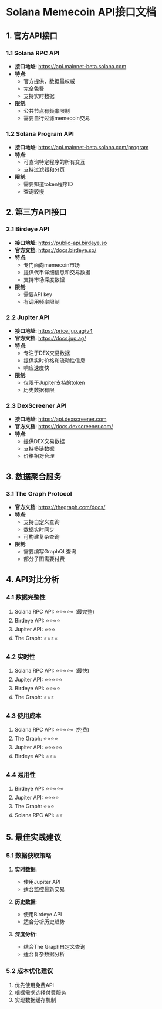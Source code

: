 # Solana Memecoin API接口文档

## 1. 官方API接口

### 1.1 Solana RPC API
- **接口地址**: https://api.mainnet-beta.solana.com
- **特点**:
  - 官方提供，数据最权威
  - 完全免费
  - 支持实时数据
- **限制**:
  - 公共节点有频率限制
  - 需要自行过滤memecoin交易

### 1.2 Solana Program API
- **接口地址**: https://api.mainnet-beta.solana.com/program
- **特点**:
  - 可查询特定程序的所有交互
  - 支持过滤器和分页
- **限制**:
  - 需要知道token程序ID
  - 查询较慢
  
## 2. 第三方API接口

### 2.1 Birdeye API
- **接口地址**: https://public-api.birdeye.so
- **官方文档**: https://docs.birdeye.so/
- **特点**:
  - 专门面向memecoin市场
  - 提供代币详细信息和交易数据
  - 支持市场深度数据
- **限制**:
  - 需要API key
  - 有调用频率限制

### 2.2 Jupiter API
- **接口地址**: https://price.jup.ag/v4
- **官方文档**: https://docs.jup.ag/
- **特点**:
  - 专注于DEX交易数据
  - 提供实时价格和流动性信息
  - 响应速度快
- **限制**:
  - 仅限于Jupiter支持的token
  - 历史数据有限

### 2.3 DexScreener API
- **接口地址**: https://api.dexscreener.com
- **官方文档**: https://docs.dexscreener.com/
- **特点**:
  - 提供DEX交易数据
  - 支持多链数据
  - 价格相对合理

## 3. 数据聚合服务

### 3.1 The Graph Protocol
- **官方文档**: https://thegraph.com/docs/
- **特点**:
  - 支持自定义查询
  - 数据实时同步
  - 可构建复杂查询
- **限制**:
  - 需要编写GraphQL查询
  - 部分子图需要付费

## 4. API对比分析

### 4.1 数据完整性
1. Solana RPC API: ⭐⭐⭐⭐⭐ (最完整)
2. Birdeye API: ⭐⭐⭐⭐
3. Jupiter API: ⭐⭐⭐
4. The Graph: ⭐⭐⭐⭐

### 4.2 实时性
1. Solana RPC API: ⭐⭐⭐⭐⭐ (最快)
2. Jupiter API: ⭐⭐⭐⭐⭐
3. Birdeye API: ⭐⭐⭐⭐
4. The Graph: ⭐⭐⭐

### 4.3 使用成本
1. Solana RPC API: ⭐⭐⭐⭐⭐ (免费)
2. The Graph: ⭐⭐⭐⭐
3. Jupiter API: ⭐⭐⭐⭐⭐
4. Birdeye API: ⭐⭐⭐

### 4.4 易用性
1. Birdeye API: ⭐⭐⭐⭐⭐
2. Jupiter API: ⭐⭐⭐⭐
3. The Graph: ⭐⭐⭐
4. Solana RPC API: ⭐⭐

## 5. 最佳实践建议

### 5.1 数据获取策略
1. **实时数据**:
   - 使用Jupiter API
   - 适合监控最新交易

2. **历史数据**:
   - 使用Birdeye API
   - 适合分析历史趋势

3. **深度分析**:
   - 结合The Graph自定义查询
   - 适合复杂数据分析

### 5.2 成本优化建议
1. 优先使用免费API
2. 根据需求选择付费服务
3. 实现数据缓存机制